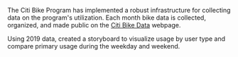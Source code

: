 The Citi Bike Program has implemented a robust infrastructure for collecting data on the program's utilization. Each month bike data is collected, organized, and made public on the [Citi Bike Data](https://www.citibikenyc.com/system-data) webpage.

Using 2019 data, created a storyboard to visualize usage by user type and compare primary usage during the weekday and weekend. 
